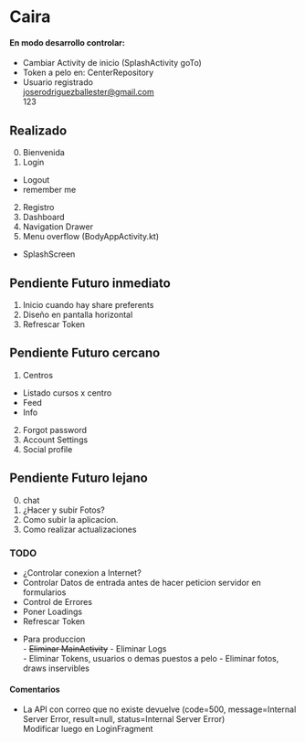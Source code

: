 # Caira

#### En modo desarrollo controlar:

- Cambiar Activity de inicio (SplashActivity goTo)  
- Token a pelo en: CenterRepository
- Usuario registrado  
  joserodriguezballester@gmail.com  
  123

## Realizado

0. Bienvenida 
1. Login
- Logout
- remember me
2. Registro
3. Dashboard
4. Navigation Drawer
5. Menu overflow (BodyAppActivity.kt)  
- SplashScreen

## Pendiente Futuro inmediato

1. Inicio cuando hay share preferents  
2. Diseño en pantalla horizontal  
3. Refrescar Token

## Pendiente Futuro cercano

1. Centros
- Listado cursos x centro
- Feed 
- Info  
2. Forgot password
3. Account Settings
4. Social profile

##  Pendiente Futuro lejano

0. chat
1. ¿Hacer y subir Fotos? 
2. Como subir la aplicacion.
3. Como realizar actualizaciones 
  
### TODO
- ¿Controlar conexion a Internet?
- Controlar Datos de entrada antes de hacer peticion servidor en formularios
- Control de Errores
- Poner Loadings
- Refrescar Token
+ Para produccion  
      - ~~Eliminar MainActivity~~ 
      - Eliminar Logs  
      - Eliminar Tokens, usuarios o demas puestos a pelo
      - Eliminar fotos, draws inservibles
  

#### Comentarios

- La API con correo que no existe devuelve (code=500, message=Internal Server Error, result=null, status=Internal Server Error)  
Modificar luego en LoginFragment
  